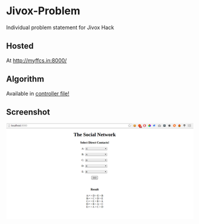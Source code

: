 # Jivox-Problem
Individual problem statement for Jivox Hack

## Hosted
At http://myffcs.in:8000/

## Algorithm
Available in [controller file!](https://github.com/shubhodeep9/Jivox-Problem/blob/master/controllers/default.go)

## Screenshot
![alt tag](https://raw.githubusercontent.com/shubhodeep9/Jivox-Problem/master/screenshots/readme.png)
